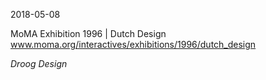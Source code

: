 2018-05-08

MoMA Exhibition 1996 | Dutch Design
www.moma.org/interactives/exhibitions/1996/dutch_design


*Droog Design*

